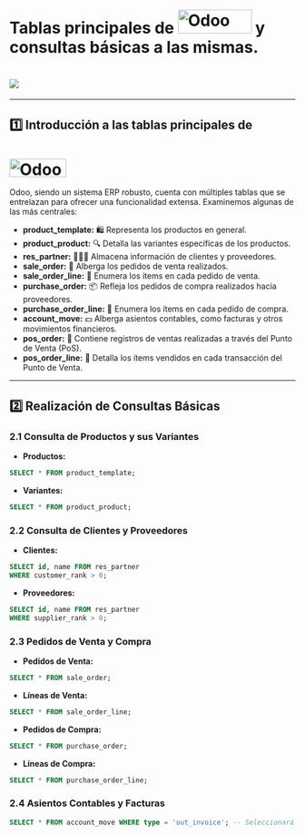 # Tablas principales de <img src="https://upload.wikimedia.org/wikipedia/commons/a/a7/Odoo_Official_Logo.png" alt="Odoo" width="130" height="42"> y consultas básicas a las mismas.

# <img src="https://raw.githubusercontent.com/canarydev/SGE_23-24/main/static/images/esquema_BD_odoo.png">


---

## 1️⃣ Introducción a las tablas principales de 
# <img src="https://upload.wikimedia.org/wikipedia/commons/a/a7/Odoo_Official_Logo.png" alt="Odoo" width="100" height="32">


Odoo, siendo un sistema ERP robusto, cuenta con múltiples tablas que se entrelazan para ofrecer una funcionalidad extensa. Examinemos algunas de las más centrales:

- **product_template:** 🛍️ Representa los productos en general.
- **product_product:** 🔍 Detalla las variantes específicas de los productos.
- **res_partner:** 🧑‍🤝‍🧑 Almacena información de clientes y proveedores.
- **sale_order:** 🛒 Alberga los pedidos de venta realizados.
- **sale_order_line:** 📝 Enumera los ítems en cada pedido de venta.
- **purchase_order:** 📦 Refleja los pedidos de compra realizados hacia proveedores.
- **purchase_order_line:** 🧾 Enumera los ítems en cada pedido de compra.
- **account_move:** 💵 Alberga asientos contables, como facturas y otros movimientos financieros.
- **pos_order:** 🏪 Contiene registros de ventas realizadas a través del Punto de Venta (PoS).
- **pos_order_line:** 📜 Detalla los ítems vendidos en cada transacción del Punto de Venta.

---

## 2️⃣ Realización de Consultas Básicas

### 2.1 Consulta de Productos y sus Variantes
- **Productos:**
```sql
SELECT * FROM product_template;
```

- **Variantes:**
```sql
SELECT * FROM product_product;
```

### 2.2 Consulta de Clientes y Proveedores
- **Clientes:**
```sql
SELECT id, name FROM res_partner
WHERE customer_rank > 0;
```

- **Proveedores:**
```sql
SELECT id, name FROM res_partner
WHERE supplier_rank > 0;
```

### 2.3 Pedidos de Venta y Compra
- **Pedidos de Venta:**
```sql
SELECT * FROM sale_order;
```

- **Líneas de Venta:**
```sql
SELECT * FROM sale_order_line;
```

- **Pedidos de Compra:**
```sql
SELECT * FROM purchase_order;
```

- **Líneas de Compra:**
```sql
SELECT * FROM purchase_order_line;
```

### 2.4 Asientos Contables y Facturas
```sql
SELECT * FROM account_move WHERE type = 'out_invoice'; -- Seleccionará facturas de clientes
```
